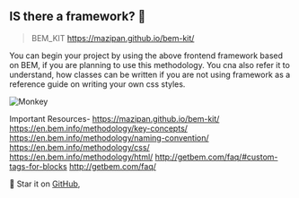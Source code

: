 ## IS there a framework? 🤫

> BEM_KIT
> https://mazipan.github.io/bem-kit/

You can begin your project by using the above frontend framework based on BEM, if you are planning to use this methodology.
You cna also refer it to understand, how classes can be written if you are not using framework as a reference guide on writing your own css styles.



![Monkey](//i.imgur.com/PnbINJ6.gif)

Important Resources-
https://mazipan.github.io/bem-kit/
https://en.bem.info/methodology/key-concepts/
https://en.bem.info/methodology/naming-convention/
https://en.bem.info/methodology/css/
https://en.bem.info/methodology/html/
http://getbem.com/faq/#custom-tags-for-blocks
http://getbem.com/faq/



🌟 Star it on [GitHub](//https://github.com/niteshp27/gatsby-BEM-CSS-Slides),  